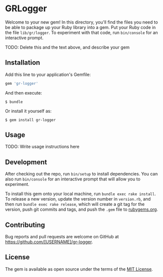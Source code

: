 # GRLogger

Welcome to your new gem! In this directory, you'll find the files you need to be able to package up your Ruby library into a gem. Put your Ruby code in the file `lib/gr/logger`. To experiment with that code, run `bin/console` for an interactive prompt.

TODO: Delete this and the text above, and describe your gem

## Installation

Add this line to your application's Gemfile:

```ruby
gem 'gr-logger'
```

And then execute:

    $ bundle

Or install it yourself as:

    $ gem install gr-logger

## Usage

TODO: Write usage instructions here

## Development

After checking out the repo, run `bin/setup` to install dependencies. You can also run `bin/console` for an interactive prompt that will allow you to experiment.

To install this gem onto your local machine, run `bundle exec rake install`. To release a new version, update the version number in `version.rb`, and then run `bundle exec rake release`, which will create a git tag for the version, push git commits and tags, and push the `.gem` file to [rubygems.org](https://rubygems.org).

## Contributing

Bug reports and pull requests are welcome on GitHub at https://github.com/[USERNAME]/gr-logger.


## License

The gem is available as open source under the terms of the [MIT License](http://opensource.org/licenses/MIT).
